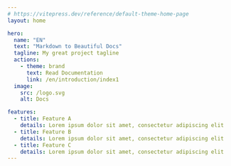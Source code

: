 ```yaml
---
# https://vitepress.dev/reference/default-theme-home-page
layout: home

hero:
  name: "EN"
  text: "Markdown to Beautiful Docs"
  tagline: My great project tagline
  actions:
    - theme: brand
      text: Read Documentation
      link: /en/introduction/index1
  image:
    src: /logo.svg
    alt: Docs

features:
  - title: Feature A
    details: Lorem ipsum dolor sit amet, consectetur adipiscing elit
  - title: Feature B
    details: Lorem ipsum dolor sit amet, consectetur adipiscing elit
  - title: Feature C
    details: Lorem ipsum dolor sit amet, consectetur adipiscing elit
---
```

